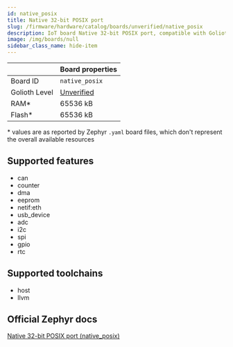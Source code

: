 ```yaml
---
id: native_posix
title: Native 32-bit POSIX port
slug: /firmware/hardware/catalog/boards/unverified/native_posix
description: IoT board Native 32-bit POSIX port, compatible with Golioth at unverified level.
image: /img/boards/null
sidebar_class_name: hide-item
---
```


[//]: # (This is an auto-generated file, do not edit! Changes to it will be lost upon re-generation)



|                | Board properties     |
| -------------  | -------------------- |
| Board ID       | `native_posix` |
| Golioth Level  | [Unverified](/firmware/hardware#unverified-boards) |
| RAM*           | 65536 kB |
| Flash*         | 65536 kB |

\* values are as reported by Zephyr `.yaml` board files, which don't represent the overall available resources



## Supported features

* can
* counter
* dma
* eeprom
* netif:eth
* usb_device
* adc
* i2c
* spi
* gpio
* rtc

## Supported toolchains

* host
* llvm

## Official Zephyr docs

[Native 32-bit POSIX port (native_posix)](https://docs.zephyrproject.org/latest/boards/native/native_posix/doc/index.html)
